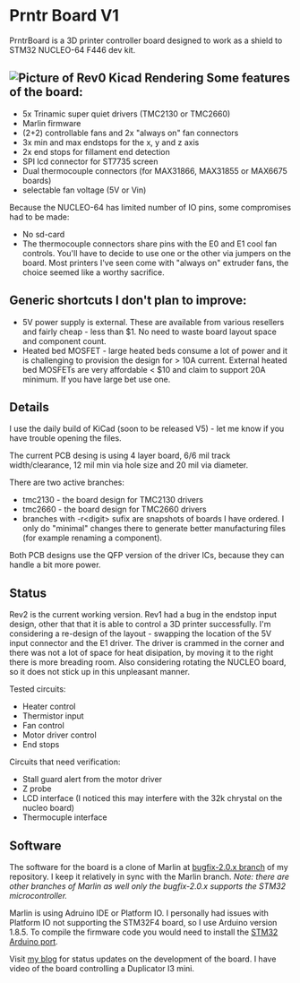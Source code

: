 Prntr Board V1
======================
PrntrBoard is a 3D printer controller board designed to work as a shield to STM32 NUCLEO-64 F446 dev kit.

![Picture of Rev0 Kicad Rendering](Rev2_1.png)
Some features of the board:
-----
  + 5x Trinamic super quiet drivers (TMC2130 or TMC2660)
  + Marlin firmware
  + (2+2) controllable fans and 2x "always on" fan connectors
  + 3x min and max endstops for the x, y and z axis
  + 2x end stops for fillament end detection
  + SPI lcd connector for ST7735 screen
  + Dual thermocouple connectors (for MAX31866, MAX31855 or MAX6675 boards)
  + selectable fan voltage (5V or Vin)

Because the NUCLEO-64 has limited number of IO pins, some compromises had to be made:
  + No sd-card
  + The thermocouple connectors share pins with the E0 and E1 cool fan controls. You'll have to decide to use one or the other via jumpers on the board. Most printers I've seen come with "always on" extruder fans, the choice seemed like a worthy sacrifice.

Generic shortcuts I don't plan to improve:
------
  + 5V power supply is external. These are available from various resellers and fairly cheap - less than $1. No need to waste board layout space and component count.
  + Heated bed MOSFET - large heated beds consume a lot of power and it is challenging to provision the design for > 10A current. External heated bed MOSFETs are very affordable < $10 and claim to support 20A minimum. If you have large bet use one.

Details
------
I use the daily build of KiCad (soon to be released V5) - let me know if you have trouble opening the files.

The current PCB desing is using 4 layer board, 6/6 mil track width/clearance, 12 mil min via hole size and 20 mil via diameter.

There are two active branches:
  + tmc2130 - the board design for TMC2130 drivers
  + tmc2660 - the board design for TMC2660 drivers
  + branches with -r\<digit> sufix are snapshots of boards I have ordered. I only do "minimal" changes there to generate better manufacturing files (for example renaming a component).

Both PCB designs use the QFP version of the driver ICs, because they can handle a bit more power.

Status
------
Rev2 is the current working version. Rev1 had a bug in the endstop input design, other that that it is able to control a 3D printer successfully. I'm considering a re-design of the layout - swapping the location of the 5V input connector and the E1 driver. The driver is crammed in the corner and there was not a lot of space for heat disipation, by moving it to the right there is more breading room. Also considering rotating the NUCLEO board, so it does not stick up in this unpleasant manner.

Tested circuits:
  + Heater control
  + Thermistor input
  + Fan control
  + Motor driver control
  + End stops

Circuits that need verification:
  + Stall guard alert from the motor driver
  + Z probe
  + LCD interface (I noticed this may interfere with the 32k chrystal on the nucleo board)
  + Thermocuple interface

Software
------

The software for the board is a clone of Marlin at [bugfix-2.0.x branch](https://github.com/ghent360/Marlin/tree/bugfix-2.0.x/ "Github.com") of my repository. I keep it relatively in sync with the Marlin branch. *Note: there are other branches of Marlin as well only the bugfix-2.0.x supports the STM32 microcontroller.*

Marlin is using Adruino IDE or Platform IO. I personally had issues with Platform IO not supporting the STM32F4 board, so I use Arduino version 1.8.5. To compile the firmware code you would need to install the [STM32 Arduino port](https://github.com/stm32duino/Arduino_Core_STM32 "www.stm32duino.com").

Visit [my blog](http://blog.pcbxprt.com/) for status updates on the development of the board. I have video of the board controlling a Duplicator I3 mini.
